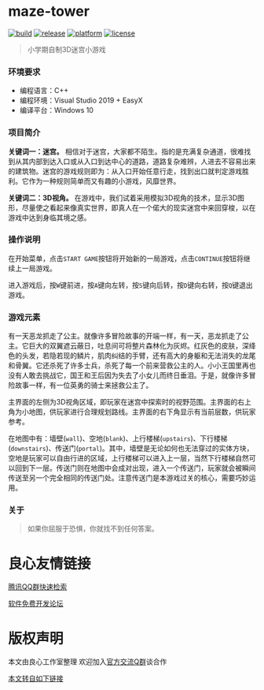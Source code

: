 # maze-tower

[![build](https://img.shields.io/badge/build-passing-brightgreen.svg)](https://gitee.com/dinghaoran/maze-tower) [![release](https://img.shields.io/badge/release-v1.0-blue.svg)](https://gitee.com/dinghaoran/maze-tower/releases) [![platform](https://img.shields.io/badge/platform-win-9cf.svg)](https://gitee.com/dinghaoran/maze-tower/releases) [![license](https://img.shields.io/badge/license-MIT-brightgreen.svg)](https://gitee.com/dinghaoran/maze-tower)

>  小学期自制3D迷宫小游戏

### 环境要求

- 编程语言：C++
- 编程环境：Visual Studio 2019 + EasyX
- 编译平台：Windows 10

### 项目简介

**关键词一：迷宫。** 相信对于迷宫，大家都不陌生。指的是充满复杂通道，很难找到从其内部到达入口或从入口到达中心的道路，道路复杂难辨，人进去不容易出来的建筑物。迷宫的游戏规则即为：从入口开始任意行走，找到出口就判定游戏胜利。它作为一种规则简单而又有趣的小游戏，风靡世界。

**关键词二：3D视角。** 在游戏中，我们试着采用模拟3D视角的技术，显示3D图形，尽量使之看起来像真实世界，即真人在一个偌大的现实迷宫中来回穿梭，以在游戏中达到身临其境之感。

### 操作说明

在开始菜单，点击`START GAME`按钮将开始新的一局游戏，点击`CONTINUE`按钮将继续上一局游戏。

进入游戏后，按`W`键前进，按`A`键向左转，按`S`键向后转，按`D`键向右转，按`Q`键退出游戏。

### 游戏元素

有一天恶龙抓走了公主。就像许多冒险故事的开端一样，有一天，恶龙抓走了公主。它巨大的双翼遮云蔽日，吐息间可将整片森林化为灰烬。红灰色的皮肤，深绛色的头发，若隐若现的鳞片，肌肉纠结的手臂，还有高大的身躯和无法消失的龙尾和骨翼。它还杀死了许多士兵，杀死了每一个前来营救公主的人。小小王国里再也没有人敢去挑战它，国王和王后因为失去了小女儿而终日垂泪。于是，就像许多冒险故事一样，有一位英勇的骑士来拯救公主了。

主界面的左侧为3D视角区域，即玩家在迷宫中探索时的视野范围。主界面的右上角为小地图，供玩家进行合理规划路线。主界面的右下角显示有当前层数，供玩家参考。

在地图中有：墙壁(`wall`)、空地(`blank`)、上行楼梯(`upstairs`)、下行楼梯(`downstairs`)、传送门(`portal`)。其中，墙壁是无论如何也无法穿过的实体方块，空地是玩家可以自由行进的区域，上行楼梯可以进入上一层，当然下行楼梯自然可以回到下一层。传送门则在地图中会成对出现，进入一个传送门，玩家就会被瞬间传送至另一个完全相同的传送门处。注意传送门是本游戏过关的核心，需要巧妙运用。

### 关于

> 如果你屈服于恐惧，你就找不到任何答案。


 # 良心友情链接

[腾讯QQ群快速检索](http://u.720life.cn/s/8cf73f7c)

[软件免费开发论坛](http://u.720life.cn/s/bbb01dc0)

# 版权声明 

本文由良心工作室整理 欢迎加入[官方交流Q群](https://u.720life.cn/s/f2316816)谈合作

[本文转自如下链接](http://u.720life.cn/g/2e71d0f0a5c601172267ba20d3a43c6ea120741ac00d448936c711ae49ea01c440820742e72a2bb208e3bd90a709c82d8aa48a026e45b16aeb32c643b59c0b47)